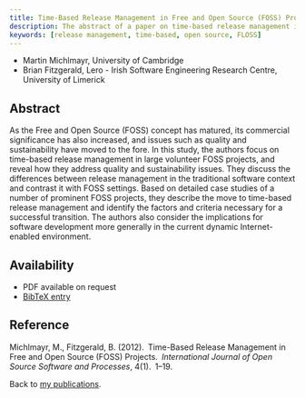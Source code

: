```yaml
---
title: Time-Based Release Management in Free and Open Source (FOSS) Projects
description: The abstract of a paper on time-based release management in open source projects
keywords: [release management, time-based, open source, FLOSS]
---
```


<ul class = "author">
<li><span class = "author">Martin Michlmayr,</span>
    <span class = "affiliation">University of Cambridge</span></li>
<li><span class = "author">Brian Fitzgerald,</span>
    <span class = "affiliation">Lero - Irish Software Engineering Research Centre, University of Limerick</span></li>
</ul>

<h2>Abstract</h2>

As the Free and Open Source (FOSS) concept has matured, its commercial
significance has also increased, and issues such as quality and sustainability
have moved to the fore. In this study, the authors focus on time-based release
management in large volunteer FOSS projects, and reveal how they address
quality and sustainability issues. They discuss the differences between release
management in the traditional software context and contrast it with FOSS
settings. Based on detailed case studies of a number of prominent FOSS
projects, they describe the move to time-based release management and identify
the factors and criteria necessary for a successful transition. The authors
also consider the implications for software development more generally in the
current dynamic Internet-enabled environment.

<h2>Availability</h2>

<ul>

<li>PDF available on request</li>

<li><a href = "../michlmayr_fitzgerald-time_based_release_management.bib">BibTeX entry</a></li>

</ul>

<h2>Reference</h2>

Michlmayr, M., Fitzgerald, B. (2012).&ensp;Time-Based Release Management in
Free and Open Source (FOSS) Projects.&ensp;<i>International Journal of Open
Source Software and Processes</i>, 4(1).&ensp;1&ndash;19.

Back to <a href = "..">my publications</a>.

